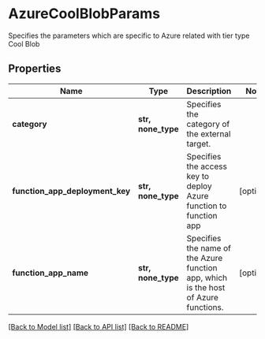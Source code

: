 # AzureCoolBlobParams

Specifies the parameters which are specific to Azure related with tier type Cool Blob

## Properties
Name | Type | Description | Notes
------------ | ------------- | ------------- | -------------
**category** | **str, none_type** | Specifies the category of the external target. | 
**function_app_deployment_key** | **str, none_type** | Specifies the access key to deploy Azure function to function app | [optional] 
**function_app_name** | **str, none_type** | Specifies the name of the Azure function app, which is the host of Azure functions. | [optional] 

[[Back to Model list]](../README.md#documentation-for-models) [[Back to API list]](../README.md#documentation-for-api-endpoints) [[Back to README]](../README.md)


